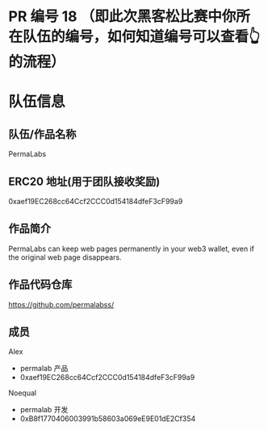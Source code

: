 
# PR 编号 18 （即此次黑客松比赛中你所在队伍的编号，如何知道编号可以查看👆的流程）
# 队伍信息
## 队伍/作品名称
PermaLabs

## ERC20 地址(用于团队接收奖励)
0xaef19EC268cc64Ccf2CCC0d154184dfeF3cF99a9

## 作品简介

PermaLabs can keep web pages permanently in your web3 wallet, even if the original web page disappears.

## 作品代码仓库
https://github.com/permalabss/

## 成员

Alex
- permalab 产品
- 0xaef19EC268cc64Ccf2CCC0d154184dfeF3cF99a9

Noequal
- permalab 开发
- 0xB8f1770406003991b58603a069eE9E01dE2Cf354

